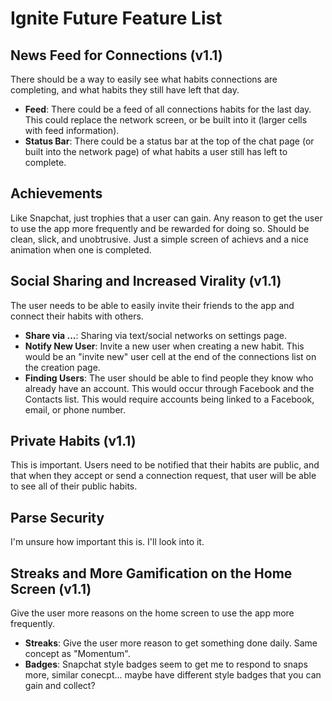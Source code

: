 # Ignite Future Feature List

## News Feed for Connections (v1.1)

There should be a way to easily see what habits connections are completing, and what habits they still have left that day.

* **Feed**: There could be a feed of all connections habits for the last day. This could replace the network screen, or be built into it (larger cells with feed information).
* **Status Bar**: There could be a status bar at the top of the chat page (or built into the network page) of what habits a user still has left to complete.

## Achievements

Like Snapchat, just trophies that a user can gain. Any reason to get the user to use the app more frequently and be rewarded for doing so. Should be clean, slick, and unobtrusive. Just a simple screen of achievs and a nice animation when one is completed.

## Social Sharing and Increased Virality (v1.1)

The user needs to be able to easily invite their friends to the app and connect their habits with others.

* **Share via ...**: Sharing via text/social networks on settings page.
* **Notify New User**: Invite a new user when creating a new habit. This would be an "invite new" user cell at the end of the connections list on the creation page.
* **Finding Users**: The user should be able to find people they know who already have an account. This would occur through Facebook and the Contacts list. This would require accounts being linked to a Facebook, email, or phone number.

## Private Habits (v1.1)

This is important. Users need to be notified that their habits are public, and that when they accept or send a connection request, that user will be able to see all of their public habits. 

## Parse Security

I'm unsure how important this is. I'll look into it.

## Streaks and More Gamification on the Home Screen (v1.1)

Give the user more reasons on the home screen to use the app more frequently.

* **Streaks**: Give the user more reason to get something done daily. Same concept as "Momentum".
* **Badges**: Snapchat style badges seem to get me to respond to snaps more, similar conecpt... maybe have different style badges that you can gain and collect?
